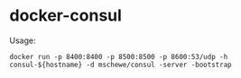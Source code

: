 # docker-consul

Usage: 

```shell
docker run -p 8400:8400 -p 8500:8500 -p 8600:53/udp -h consul-${hostname} -d mschewe/consul -server -bootstrap
```
